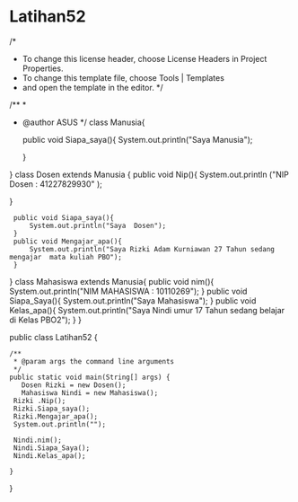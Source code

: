 # Latihan52
/*
 * To change this license header, choose License Headers in Project Properties.
 * To change this template file, choose Tools | Templates
 * and open the template in the editor.
 */

/**
 *
 * @author ASUS
 */
class Manusia{
    
    public void Siapa_saya(){
        System.out.println("Saya Manusia");
        
    }
    
}
 class Dosen extends Manusia {
     public void Nip(){
         System.out.println ("NIP Dosen : 41227829930" );
     
 }
     
     public void Siapa_saya(){
         System.out.println("Saya  Dosen");
     }
     public void Mengajar_apa(){
         System.out.println("Saya Rizki Adam Kurniawan 27 Tahun sedang mengajar  mata kuliah PBO");
     }
     
 }
class Mahasiswa extends Manusia{
    public void nim(){
        System.out.println("NIM MAHASISWA : 10110269");
    }
    public void Siapa_Saya(){
        System.out.println("Saya Mahasiswa");
    }
    public void Kelas_apa(){
        System.out.println("Saya Nindi umur 17 Tahun sedang belajar di Kelas PBO2");
    }
}

public class Latihan52 {

    /**
     * @param args the command line arguments
     */
    public static void main(String[] args) {
       Dosen Rizki = new Dosen();
       Mahasiswa Nindi = new Mahasiswa();
     Rizki .Nip();
     Rizki.Siapa_saya();
     Rizki.Mengajar_apa();
     System.out.println("");
     
     Nindi.nim();
     Nindi.Siapa_Saya();
     Nindi.Kelas_apa();
       
    }
    
}
